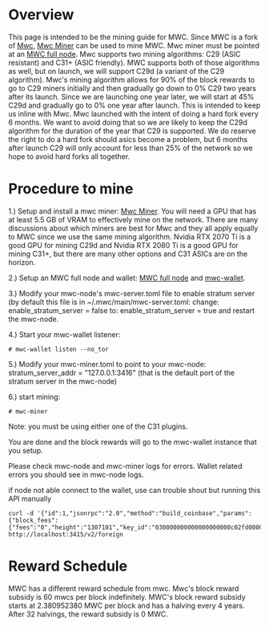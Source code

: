 # Overview #
This page is intended to be the mining guide for MWC. Since MWC is a fork of [Mwc](https://github.com/mimblewimble/mwc),
[Mwc Miner](https://github.com/mimblewimble/mwc-miner) can be used to mine MWC. Mwc miner must be pointed at an
[MWC full node](https://github.com/mwcproject/mwc-node). Mwc supports two mining algorithms: C29 (ASIC resistant) and C31+
(ASIC friendly). MWC supports both of those algorithms as well, but on launch, we will support C29d (a variant of the C29
algorithm). Mwc's mining algorithm allows for 90% of the block rewards to go to C29 miners initially and then gradually go
down to 0% C29 two years after its launch. Since we are launching one year later, we will start at 45% C29d and gradually go
to 0% one year after launch. This is intended to keep us inline with Mwc. Mwc launched with the intent of doing a hard fork
every 6 months. We want to avoid doing that so we are likely to keep the C29d algorithm for the duration of the year that C29
is supported. We do reserve the right to do a hard fork should asics become a problem, but 6 months after launch C29 will only
account for less than 25% of the network so we hope to avoid hard forks all together.

# Procedure to mine #

1.) Setup and install a mwc miner: [Mwc Miner](https://github.com/mimblewimble/mwc-miner). You will need a GPU that has
at least 5.5 GB of VRAM to effectively mine on the network. There are many discussions about which miners are best for Mwc
and they all apply equally to MWC since we use the same mining algorithm. Nvidia RTX 2070 Ti is a good GPU for mining C29d
and Nvidia RTX 2080 Ti is a good GPU for mining C31+, but there are many other options and C31 ASICs are on the horizon.

2.) Setup an MWC full node and wallet: [MWC full node](https://github.com/mwcproject/mwc-node) and
[mwc-wallet](https://github.com/mwcproject/mwc-wallet).

3.) Modify your mwc-node's mwc-server.toml file to enable stratum server (by default this file is in
~/.mwc/main/mwc-server.toml:
change:
enable_stratum_server = false
to:
enable_stratum_server = true
and restart the mwc-node.

4.) Start your mwc-wallet listener:

```# mwc-wallet listen --no_tor```

5.) Modify your mwc-miner.toml to point to your mwc-node:
stratum_server_addr = "127.0.0.1:3416" (that is the default port of the stratum server in the mwc-node)

6.) start mining:

```# mwc-miner```

Note: you must be using either one of the C31 plugins.

You are done and the block rewards will go to the mwc-wallet instance that you setup. 

Please check mwc-node and mwc-miner logs for errors. Wallet related errors you should see in mwc-node logs. 

if node not able connect to the wallet, use can trouble shout but running this API manually  
```
curl -d '{"id":1,"jsonrpc":"2.0","method":"build_coinbase","params":{"block_fees":{"fees":"0","height":"1307101","key_id":"030000000000000000000c02fd00000000"}}}' http://localhost:3415/v2/foreign
```

# Reward Schedule #

MWC has a different reward schedule from mwc. Mwc's block reward subsidy is 60 mwcs per block indefinitely. MWC's
block reward subsidy starts at 2.380952380 MWC per block and has a halving every 4 years. After 32 halvings, the reward
subsidy is 0 MWC.
